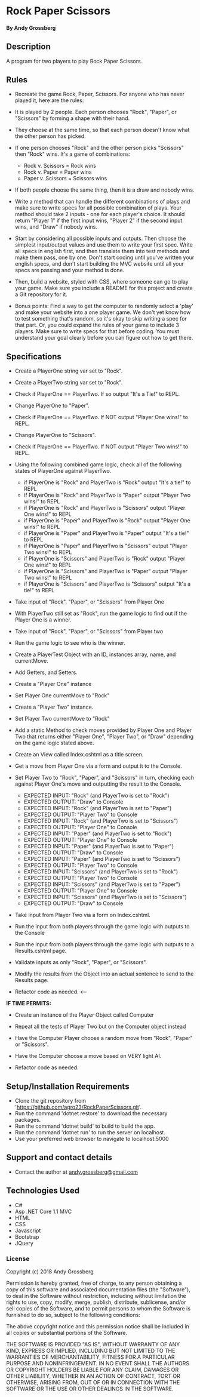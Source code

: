 # Rock Paper Scissors

#### By Andy Grossberg

## Description
A program for two players to play Rock Paper Scissors.

## Rules

* Recreate the game Rock, Paper, Scissors. For anyone who has never played it, here are the rules:

* It is played by 2 people. Each person chooses "Rock", "Paper", or "Scissors" by forming a shape with their hand.

* They choose at the same time, so that each person doesn't know what the other person has picked.

* If one person chooses "Rock" and the other person picks "Scissors" then "Rock" wins. It's a game of combinations:
  - Rock v. Scissors = Rock wins
  - Rock v. Paper = Paper wins
  - Paper v. Scissors = Scissors wins

* If both people choose the same thing, then it is a draw and nobody wins.

* Write a method that can handle the different combinations of plays and make sure to write specs for all possible combination of plays. Your method should take 2 inputs - one for each player's choice. It should return "Player 1" if the first input wins, "Player 2" if the second input wins, and "Draw" if nobody wins.

* Start by considering all possible inputs and outputs. Then choose the simplest input/output values and use them to write your first spec. Write all specs in english first, and then translate them into test methods and make them pass, one by one. Don't start coding until you've written your english specs, and don't start building the MVC website until all your specs are passing and your method is done.

* Then, build a website, styled with CSS, where someone can go to play your game. Make sure you include a README for this project and create a Git repository for it.

* Bonus points: Find a way to get the computer to randomly select a 'play' and make your website into a one player game. We don't yet know how to test something that's random, so it's okay to skip writing a spec for that part. Or, you could expand the rules of your game to include 3 players. Make sure to write specs for that before coding. You must understand your goal clearly before you can figure out how to get there.

## Specifications

* Create a PlayerOne string var set to "Rock".

* Create a PlayerTwo string var set to "Rock".

* Check if PlayerOne == PlayerTwo. If so output "It's a Tie!" to REPL.

* Change PlayerOne to "Paper".

* Check if PlayerOne == PlayerTwo. If NOT output "Player One wins!" to REPL.

* Change PlayerOne to "Scissors".

* Check if PlayerOne == PlayerTwo. If NOT output "Player Two wins!" to REPL.

* Using the following combined game logic, check all of the following states of PlayerOne against PlayerTwo.
  - if PlayerOne is "Rock" and PlayerTwo is "Rock" output "It's a tie!" to REPL
  - if PlayerOne is "Rock" and PlayerTwo is "Paper" output "Player Two wins!" to REPL
  - if PlayerOne is "Rock" and PlayerTwo is "Scissors" output "Player One wins!" to REPL
  - if PlayerOne is "Paper" and PlayerTwo is "Rock" output "Player One wins!" to REPL
  - if PlayerOne is "Paper" and PlayerTwo is "Paper" output "It's a tie!" to REPL
  - if PlayerOne is "Paper" and PlayerTwo is "Scissors" output "Player Two wins!" to REPL
  - if PlayerOne is "Scissors" and PlayerTwo is "Rock" output "Player One wins!" to REPL
  - if PlayerOne is "Scissors" and PlayerTwo is "Paper" output "Player Two wins!" to REPL
  - if PlayerOne is "Scissors" and PlayerTwo is "Scissors" output "It's a tie!" to REPL

* Take input of "Rock", "Paper", or "Scissors" from Player One

* With PlayerTwo still set as "Rock", run the game logic to find out if the Player One is a winner.

* Take input of "Rock", "Paper", or "Scissors" from Player two

* Run the game logic to see who is the winner.

* Create a PlayerTest Object with an ID, instances array, name, and currentMove.

* Add Getters, and Setters.

* Create a "Player One" instance

* Set Player One currentMove to "Rock"

* Create a "Player Two" instance.  

* Set Player Two currentMove to "Rock"

* Add a static Method to check moves provided by Player One and Player Two that returns either "Player One", "Player Two", or "Draw" depending on the game logic stated above.

* Create an View called Index.cshtml as a title screen.

* Get a move from Player One via a form and output it to the Console.

* Set Player Two to "Rock", "Paper", and "Scissors" in turn, checking each against Player One's move and outputting the result to the Console.
  - EXPECTED INPUT: "Rock" (and PlayerTwo is set to "Rock")
  - EXPECTED OUTPUT: "Draw" to Console
  - EXPECTED INPUT: "Rock" (and PlayerTwo is set to "Paper")
  - EXPECTED OUTPUT: "Player Two" to Console
  - EXPECTED INPUT: "Rock" (and PlayerTwo is set to "Scissors")
  - EXPECTED OUTPUT: "Player One" to Console
  - EXPECTED INPUT: "Paper" (and PlayerTwo is set to "Rock")
  - EXPECTED OUTPUT: "Player One" to Console
  - EXPECTED INPUT: "Paper" (and PlayerTwo is set to "Paper")
  - EXPECTED OUTPUT: "Draw" to Console
  - EXPECTED INPUT: "Paper" (and PlayerTwo is set to "Scissors")
  - EXPECTED OUTPUT: "Player Two" to Console
  - EXPECTED INPUT: "Scissors" (and PlayerTwo is set to "Rock")
  - EXPECTED OUTPUT: "Player Two" to Console
  - EXPECTED INPUT: "Scissors" (and PlayerTwo is set to "Paper")
  - EXPECTED OUTPUT: "Player One" to Console
  - EXPECTED INPUT: "Scissors" (and PlayerTwo is set to "Scissors")
  - EXPECTED OUTPUT: "Draw" to Console

* Take input from Player Two via a form on Index.cshtml.

* Run the input from both players through the game logic with outputs to the Console

* Run the input from both players through the game logic with outputs to a Results.cshtml page.

* Validate inputs as only "Rock", "Paper", or "Scissors".

* Modify the results from the Object into an actual sentence to send to the Results page.

* Refactor code as needed. <--

**IF TIME PERMITS:**

* Create an instance of the Player Object called Computer

* Repeat all the tests of Player Two but on the Computer object instead

* Have the Computer Player choose a random move from "Rock", "Paper" or "Scissors".

* Have the Computer choose a move based on VERY light AI.

* Refactor code as needed.

## Setup/Installation Requirements

* Clone the git repository from 'https://github.com/agro23/RockPaperScissors.git'.
* Run the command 'dotnet restore' to download the necessary packages.
* Run the command 'dotnet build' to build to build the app.
* Run the command 'dotnet run' to run the server on localhost.
* Use your preferred web browser to navigate to localhost:5000

## Support and contact details

* Contact the author at andy.grossberg@gmail.com

## Technologies Used

* C#
* Asp .NET Core 1.1 MVC
* HTML
* CSS
* Javascript
* Bootstrap
* JQuery

### License

Copyright (c) 2018 Andy Grossberg

Permission is hereby granted, free of charge, to any person obtaining a copy of this software and associated documentation files (the "Software"), to deal in the Software without restriction, including without limitation the rights to use, copy, modify, merge, publish, distribute, sublicense, and/or sell copies of the Software, and to permit persons to whom the Software is furnished to do so, subject to the following conditions:

The above copyright notice and this permission notice shall be included in all copies or substantial portions of the Software.

THE SOFTWARE IS PROVIDED "AS IS", WITHOUT WARRANTY OF ANY KIND, EXPRESS OR IMPLIED, INCLUDING BUT NOT LIMITED TO THE WARRANTIES OF MERCHANTABILITY, FITNESS FOR A PARTICULAR PURPOSE AND NONINFRINGEMENT. IN NO EVENT SHALL THE AUTHORS OR COPYRIGHT HOLDERS BE LIABLE FOR ANY CLAIM, DAMAGES OR OTHER LIABILITY, WHETHER IN AN ACTION OF CONTRACT, TORT OR OTHERWISE, ARISING FROM, OUT OF OR IN CONNECTION WITH THE SOFTWARE OR THE USE OR OTHER DEALINGS IN THE SOFTWARE.
